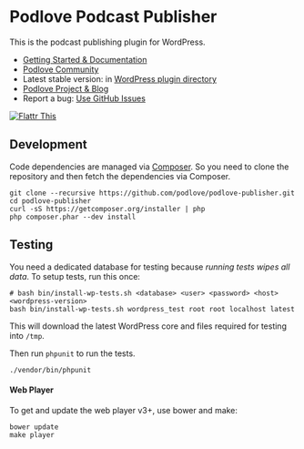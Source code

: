 # Podlove Podcast Publisher

This is the podcast publishing plugin for WordPress.

- [Getting Started & Documentation][6]
- [Podlove Community][9]
- Latest stable version: in [WordPress plugin directory][3]
- [Podlove Project & Blog][7]
- Report a bug: [Use GitHub Issues][5]

[![Flattr This][2]][1]

## Development

Code dependencies are managed via [Composer](http://getcomposer.org/). So you need to clone the repository and then fetch the dependencies via Composer.

```
git clone --recursive https://github.com/podlove/podlove-publisher.git
cd podlove-publisher
curl -sS https://getcomposer.org/installer | php
php composer.phar --dev install
```

## Testing

You need a dedicated database for testing because _running tests wipes all data_. To setup tests, run this once:

```
# bash bin/install-wp-tests.sh <database> <user> <password> <host> <wordpress-version>
bash bin/install-wp-tests.sh wordpress_test root root localhost latest
```

This will download the latest WordPress core and files required for testing into `/tmp`.

Then run `phpunit` to run the tests.

```
./vendor/bin/phpunit
```

#### Web Player

To get and update the web player v3+, use bower and make:

```
bower update
make player
```

[1]: http://flattr.com/thing/728463/Podlove-Podcasting-Plugin-for-WordPress
[2]: http://api.flattr.com/button/flattr-badge-large.png (Flattr This)
[3]: http://wordpress.org/plugins/podlove-podcasting-plugin-for-wordpress/
[4]: https://trello.com/b/zB4mKQlD/podlove-publisher
[5]: https://github.com/podlove/podlove-publisher/issues
[6]: http://docs.podlove.org/
[7]: http://podlove.org/
[8]: https://github.com/podlove/podlove-publisher/releases
[9]: https://community.podlove.org/